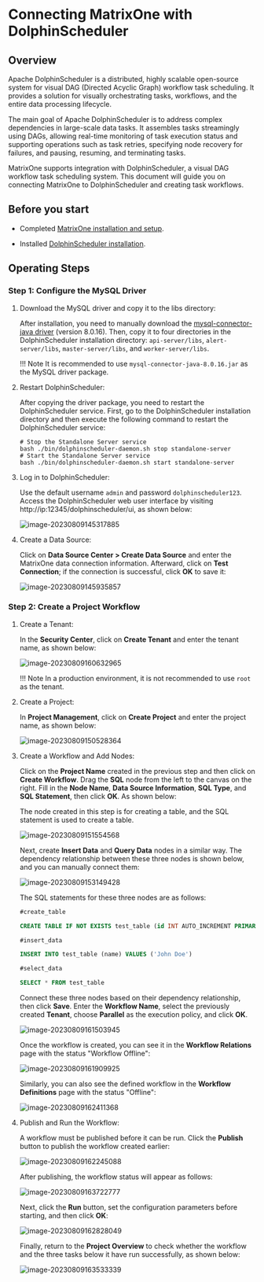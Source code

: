 # Connecting MatrixOne with DolphinScheduler

## Overview

Apache DolphinScheduler is a distributed, highly scalable open-source system for visual DAG (Directed Acyclic Graph) workflow task scheduling. It provides a solution for visually orchestrating tasks, workflows, and the entire data processing lifecycle.

The main goal of Apache DolphinScheduler is to address complex dependencies in large-scale data tasks. It assembles tasks streamingly using DAGs, allowing real-time monitoring of task execution status and supporting operations such as task retries, specifying node recovery for failures, and pausing, resuming, and terminating tasks.

MatrixOne supports integration with DolphinScheduler, a visual DAG workflow task scheduling system. This document will guide you on connecting MatrixOne to DolphinScheduler and creating task workflows.

## Before you start

- Completed [MatrixOne installation and setup](../../../Get-Started/install-standalone-matrixone.md).

- Installed [DolphinScheduler installation](https://dolphinscheduler.apache.org/docs/3.1.8/en/installation/standalone).

## Operating Steps

### Step 1: Configure the MySQL Driver

1. Download the MySQL driver and copy it to the libs directory:

    After installation, you need to manually download the [mysql-connector-java driver](https://repo1.maven.org/maven2/mysql/mysql-connector-java/8.0.16/mysql-connector-java-8.0.16.jar) (version 8.0.16). Then, copy it to four directories in the DolphinScheduler installation directory: `api-server/libs`, `alert-server/libs`, `master-server/libs`, and `worker-server/libs`.

    !!! Note
        It is recommended to use `mysql-connector-java-8.0.16.jar` as the MySQL driver package.

2. Restart DolphinScheduler:

    After copying the driver package, you need to restart the DolphinScheduler service. First, go to the DolphinScheduler installation directory and then execute the following command to restart the DolphinScheduler service:

    ```shell
    # Stop the Standalone Server service
    bash ./bin/dolphinscheduler-daemon.sh stop standalone-server
    # Start the Standalone Server service
    bash ./bin/dolphinscheduler-daemon.sh start standalone-server
    ```

3. Log in to DolphinScheduler:

    Use the default username `admin` and password `dolphinscheduler123`. Access the DolphinScheduler web user interface by visiting http://ip:12345/dolphinscheduler/ui, as shown below:

    ![image-20230809145317885](https://github.com/matrixorigin/artwork/blob/main/docs/develop/Scheduling-tool/image-20230809145317885.png)

4. Create a Data Source:

    Click on **Data Source Center > Create Data Source** and enter the MatrixOne data connection information. Afterward, click on **Test Connection**; if the connection is successful, click **OK** to save it:

    ![image-20230809145935857](https://github.com/matrixorigin/artwork/blob/main/docs/develop/Scheduling-tool/image-20230809145935857.png)

### Step 2: Create a Project Workflow

1. Create a Tenant:

    In the **Security Center**, click on **Create Tenant** and enter the tenant name, as shown below:

    ![image-20230809160632965](https://github.com/matrixorigin/artwork/blob/main/docs/develop/Scheduling-tool/image-20230809160632965.png)

    !!! Note
        In a production environment, it is not recommended to use `root` as the tenant.

2. Create a Project:

    In **Project Management**, click on **Create Project** and enter the project name, as shown below:

    ![image-20230809150528364](https://github.com/matrixorigin/artwork/blob/main/docs/develop/Scheduling-tool/image-20230809150528364.png)

3. Create a Workflow and Add Nodes:

    Click on the **Project Name** created in the previous step and then click on **Create Workflow**. Drag the **SQL** node from the left to the canvas on the right. Fill in the **Node Name**, **Data Source Information**, **SQL Type**, and **SQL Statement**, then click **OK**. As shown below:

    The node created in this step is for creating a table, and the SQL statement is used to create a table.

    ![image-20230809151554568](https://github.com/matrixorigin/artwork/blob/main/docs/develop/Scheduling-tool/image-20230809151554568.png)

    Next, create **Insert Data** and **Query Data** nodes in a similar way. The dependency relationship between these three nodes is shown below, and you can manually connect them:

    ![image-20230809153149428](https://github.com/matrixorigin/artwork/blob/main/docs/develop/Scheduling-tool/image-20230809153149428.png)

    The SQL statements for these three nodes are as follows:

    ```sql
    #create_table

    CREATE TABLE IF NOT EXISTS test_table (id INT AUTO_INCREMENT PRIMARY KEY, name VARCHAR(255) NOT NULL)

    #insert_data

    INSERT INTO test_table (name) VALUES ('John Doe')

    #select_data

    SELECT * FROM test_table
    ```

    Connect these three nodes based on their dependency relationship, then click **Save**. Enter the **Workflow Name**, select the previously created **Tenant**, choose **Parallel** as the execution policy, and click **OK**.

    ![image-20230809161503945](https://github.com/matrixorigin/artwork/blob/main/docs/develop/Scheduling-tool/image-20230809161503945.png)

    Once the workflow is created, you can see it in the **Workflow Relations** page with the status "Workflow Offline":

    ![image-20230809161909925](https://github.com/matrixorigin/artwork/blob/main/docs/develop/Scheduling-tool/image-20230809161909925.png)

    Similarly, you can also see the defined workflow in the **Workflow Definitions** page with the status "Offline":

    ![image-20230809162411368](https://github.com/matrixorigin/artwork/blob/main/docs/develop/Scheduling-tool/image-20230809162411368.png)

4. Publish and Run the Workflow:

    A workflow must be published before it can be run. Click the **Publish** button to publish the workflow created earlier:

    ![image-20230809162245088](https://github.com/matrixorigin/artwork/blob/main/docs/develop/Scheduling-tool/image-20230809162245088.png)

    After publishing, the workflow status will appear as follows:

    ![image-20230809163722777](https://github.com/matrixorigin/artwork/blob/main/docs/develop/Scheduling-tool/image-20230809163722777.png)

    Next, click the **Run** button, set the configuration parameters before starting, and then click **OK**:

    ![image-20230809162828049](https://github.com/matrixorigin/artwork/blob/main/docs/develop/Scheduling-tool/image-20230809162828049.png)

    Finally, return to the **Project Overview** to check whether the workflow and the three tasks below it have run successfully, as shown below:

    ![image-20230809163533339](https://github.com/matrixorigin/artwork/blob/main/docs/develop/Scheduling-tool/image-20230809163533339.png)
